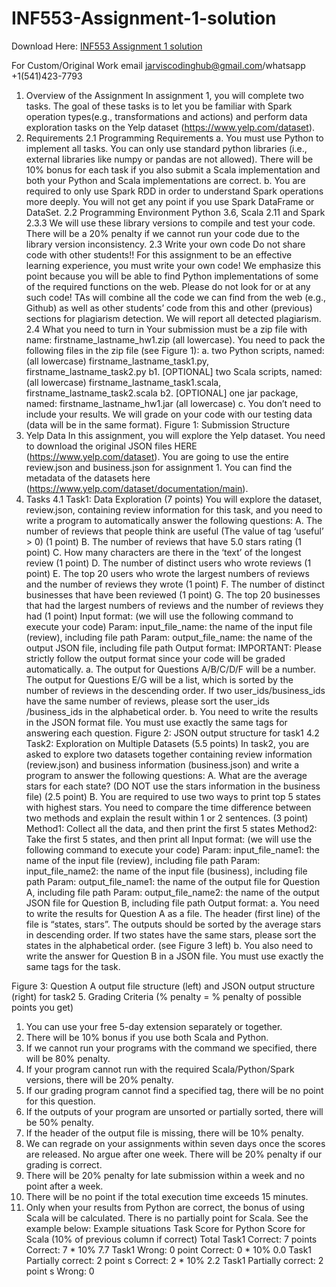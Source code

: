 # INF553-Assignment-1-solution

Download Here: [INF553 Assignment 1 solution](https://jarviscodinghub.com/assignment/inf553-assignment-1-solution/)

For Custom/Original Work email jarviscodinghub@gmail.com/whatsapp +1(541)423-7793

1. Overview of the Assignment
In assignment 1, you will complete two tasks. The goal of these tasks is to let you be familiar with Spark
operation types(e.g., transformations and actions) and perform data exploration tasks on the Yelp dataset
(https://www.yelp.com/dataset).
2. Requirements
2.1 Programming Requirements
a. You must use Python to implement all tasks. You can only use standard python libraries (i.e., external
libraries like numpy or pandas are not allowed). There will be 10% bonus for each task if you also submit
a Scala implementation and both your Python and Scala implementations are correct.
b. You are required to only use Spark RDD in order to understand Spark operations more deeply. You will
not get any point if you use Spark DataFrame or DataSet.
2.2 Programming Environment
Python 3.6, Scala 2.11 and Spark 2.3.3
We will use these library versions to compile and test your code. There will be a 20% penalty if we cannot
run your code due to the library version inconsistency.
2.3 Write your own code
Do not share code with other students!!
For this assignment to be an effective learning experience, you must write your own code! We emphasize
this point because you will be able to find Python implementations of some of the required functions on
the web. Please do not look for or at any such code!
TAs will combine all the code we can find from the web (e.g., Github) as well as other students’ code from
this and other (previous) sections for plagiarism detection. We will report all detected plagiarism.
2.4 What you need to turn in
Your submission must be a zip file with name: firstname_lastname_hw1.zip (all lowercase). You need to
pack the following files in the zip file (see Figure 1):
a. two Python scripts, named: (all lowercase)
firstname_lastname_task1.py, firstname_lastname_task2.py
b1. [OPTIONAL] two Scala scripts, named: (all lowercase)
firstname_lastname_task1.scala, firstname_lastname_task2.scala
b2. [OPTIONAL] one jar package, named: firstname_lastname_hw1.jar (all lowercase)
c. You don’t need to include your results. We will grade on your code with our testing data (data will be
in the same format).
Figure 1: Submission Structure
3. Yelp Data
In this assignment, you will explore the Yelp dataset. You need to download the original JSON files HERE
(https://www.yelp.com/dataset). You are going to use the entire review.json and business.json for
assignment 1.
You can find the metadata of the datasets here (https://www.yelp.com/dataset/documentation/main).
4. Tasks
4.1 Task1: Data Exploration (7 points)
You will explore the dataset, review.json, containing review information for this task, and you need to
write a program to automatically answer the following questions:
A. The number of reviews that people think are useful (The value of tag ‘useful’ > 0) (1 point)
B. The number of reviews that have 5.0 stars rating (1 point)
C. How many characters are there in the ‘text’ of the longest review (1 point)
D. The number of distinct users who wrote reviews (1 point)
E. The top 20 users who wrote the largest numbers of reviews and the number of reviews they wrote (1
point)
F. The number of distinct businesses that have been reviewed (1 point)
G. The top 20 businesses that had the largest numbers of reviews and the number of reviews they had (1
point)
Input format: (we will use the following command to execute your code)
Param: input_file_name: the name of the input file (review), including file path
Param: output_file_name: the name of the output JSON file, including file path
Output format:
IMPORTANT: Please strictly follow the output format since your code will be graded automatically.
a. The output for Questions A/B/C/D/F will be a number. The output for Questions E/G will be a list, which
is sorted by the number of reviews in the descending order. If two user_ids/business_ids have the same
number of reviews, please sort the user_ids /business_ids in the alphabetical order.
b. You need to write the results in the JSON format file. You must use exactly the same tags for answering
each question.
Figure 2: JSON output structure for task1
4.2 Task2: Exploration on Multiple Datasets (5.5 points)
In task2, you are asked to explore two datasets together containing review information (review.json) and
business information (business.json) and write a program to answer the following questions:
A. What are the average stars for each state? (DO NOT use the stars information in the business file) (2.5
point)
B. You are required to use two ways to print top 5 states with highest stars. You need to compare the
time difference between two methods and explain the result within 1 or 2 sentences. (3 point)
Method1: Collect all the data, and then print the first 5 states
Method2: Take the first 5 states, and then print all
Input format: (we will use the following command to execute your code)
Param: input_file_name1: the name of the input file (review), including file path
Param: input_file_name2: the name of the input file (business), including file path
Param: output_file_name1: the name of the output file for Question A, including file path
Param: output_file_name2: the name of the output JSON file for Question B, including file path
Output format:
a. You need to write the results for Question A as a file. The header (first line) of the file is “states, stars”.
The outputs should be sorted by the average stars in descending order. If two states have the same stars,
please sort the states in the alphabetical order. (see Figure 3 left)
b. You also need to write the answer for Question B in a JSON file. You must use exactly the same tags for
the task.

Figure 3: Question A output file structure (left) and JSON output structure (right) for task2
5. Grading Criteria
(% penalty = % penalty of possible points you get)
1. You can use your free 5-day extension separately or together.
2. There will be 10% bonus if you use both Scala and Python.
3. If we cannot run your programs with the command we specified, there will be 80% penalty.
4. If your program cannot run with the required Scala/Python/Spark versions, there will be 20%
penalty.
5. If our grading program cannot find a specified tag, there will be no point for this question.
6. If the outputs of your program are unsorted or partially sorted, there will be 50% penalty.
7. If the header of the output file is missing, there will be 10% penalty.
8. We can regrade on your assignments within seven days once the scores are released. No argue after
one week. There will be 20% penalty if our grading is correct.
9. There will be 20% penalty for late submission within a week and no point after a week.
10. There will be no point if the total execution time exceeds 15 minutes.
11. Only when your results from Python are correct, the bonus of using Scala will be calculated. There is
no partially point for Scala. See the example below:
Example situations
Task Score for Python Score for Scala
(10% of previous column if correct) Total
Task1 Correct: 7 points Correct: 7 * 10% 7.7
Task1 Wrong: 0 point Correct: 0 * 10% 0.0
Task1 Partially correct:
2 point
s Correct:
2 * 10%
2.2
Task1 Partially correct:
2 point
s Wrong: 0

